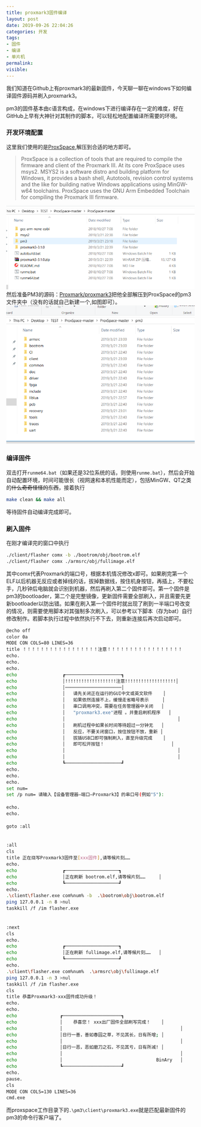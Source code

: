 ```yaml
---
title: proxmark3固件编译
layout: post
date: 2019-09-26 22:04:26
categories: 开发
tags:
- 固件
- 编译
- 单片机
permalink:
visible:
---
```

我们知道在Github上有proxmark3的最新固件，今天聊一聊在windows下如何编译固件源码并刷入proxmark3。
<!--More-->
pm3的固件基本由c语言构成，在windows下进行编译存在一定的难度，好在GitHub上早有大神针对其制作的脚本，可以轻松地配置编译所需要的环境。

### 开发环境配置

这里我们使用的是[ProxSpace](https://github.com/Gator96100/ProxSpace),解压到合适的地方即可。
> ProxSpace is a collection of tools that are required to compile the firmware and client of the Proxmark III. At its core ProxSpace uses msys2. MSYS2 is a software distro and building platform for Windows, it provides a bash shell, Autotools, revision control systems and the like for building native Windows applications using MinGW-w64 toolchains. ProxSpace uses the GNU Arm Embedded Toolchain for compiling the Proxmark III firmware.

![](/images/posts/2019/09/proxspace.png)
然后准备PM3的源码：[Proxmark/proxmark3](https://github.com/Proxmark/proxmark3/)把他全部解压到ProxSpace的pm3文件夹中（没有的话就自己新建一个,如图即可）。
![](/images/posts/2019/09/pm3.png)

### 编译固件

双击打开`runme64.bat`（如果还是32位系统的话，则使用`runme.bat`），然后会开始自动配置环境，时间可能很长（视网速和本机性能而定），包括MinGW、QT之类的~~什么奇奇怪怪的东西~~，接着执行

```bash
make clean && make all
```

等待固件自动编译完成即可。

### 刷入固件

在刚才编译完的窗口中执行

```bash
./client/flasher comx -b ./bootrom/obj/bootrom.elf
./client/flasher comx ./armsrc/obj/fullimage.elf
```

其中comx代表Proxmark的端口号，根据本机情况修改x即可。如果刷完第一个ELF以后机器无反应或者掉线的话，拔掉数据线，按住机身按钮，再插上，不要松手，几秒钟后电脑就会识别到机器，然后再刷入第二个固件即可。第一个固件是pm3的bootloader，第二个是完整镜像，更新固件需要全部刷入，并且需要先更新bootloader以防出错。如果在刷入第一个固件时就出现了刷到一半端口号改变的情况，则需要使用脚本对其强制多次刷入，可以参考以下脚本（存为bat）自行修改制作。若脚本执行过程中依然执行不下去，则重新连接后再次启动即可。

```bash
@echo off
color 0a
MODE CON COLS=80 LINES=36
title ！！！！！！！！！！！！！！！！！注意！！！！！！！！！！！！！！！！！
echo.
echo.
echo.
echo                 ┏─────────────────────┓
echo                 │!!!!!!!!!!!!!!!!!!!注意!!!!!!!!!!!!!!!!!!!│
echo                 │─────────────────────│
echo                 │   请先关闭正在运行的GUI中文或英文软件    │
echo                 │   如果依然连接不上，缓慢走省略号表示     │
echo                 │   串口调用冲突，需要在任务管理器中关闭   │
echo                 │   "proxmark3.exe"进程 。并重启刷机程序   │
echo                 │                                          │
echo                 │   刷机过程中如果长时间等待超过一分钟无   │
echo                 │   反应，不要关闭窗口，按住按钮不放，重新 │
echo                 │   拔插USB口即可强制刷入，直至升级完成    │
echo                 │   即可松开按钮！                         │
echo                 │                                          │
echo                 │                                          │
echo                 ┗─────────────────────┛
echo.
echo.
echo.
set num=
set /p num= 请输入【设备管理器—端口—Proxmark3】的串口号(例如"5"):

echo.
echo.

goto :all


:all
cls
title 正在烧写Proxmark3固件至[xxx固件],请等候片刻……
echo.
echo                 ┏────────────────────┓
echo                 │正在刷新 bootrom.elf,请等候片刻……     │
echo                 ┗────────────────────┛
echo.
.\client\flasher.exe com%num% -b  .\bootrom\obj\bootrom.elf
ping 127.0.0.1 -n 8 >nul
taskkill /f /im flasher.exe


:next
cls
echo.
echo                 ┏────────────────────┓
echo                 │正在刷新 fullimage.elf,请等候片刻……   │
echo                 ┗────────────────────┛
echo.
.\client\flasher.exe com%num%  .\armsrc\obj\fullimage.elf
ping 127.0.0.1 -n 3 >nul
taskkill /f /im flasher.exe
cls
title 恭喜Proxmark3-xxx固件成功升级！
echo.
echo.
echo                ┏──────────────────────┓
echo                │    恭喜您！ xxx出厂固件全部刷写完成！    │
echo                │                                            │
echo                │日行一善，善如春园之草，不见其长，日有所增; │
echo                │                                            │
echo                │日行一恶，恶如磨刀之石，不见其亏，日有所减! │
echo                │                                            │
echo                │                                   BinAry   │
echo                ┗──────────────────────┛
echo.
pause.
cls
MODE CON COLS=130 LINES=36
cmd.exe

```

而proxspace工作目录下的`.\pm3\client\proxmark3.exe`就是匹配最新固件的pm3的命令行客户端了。
